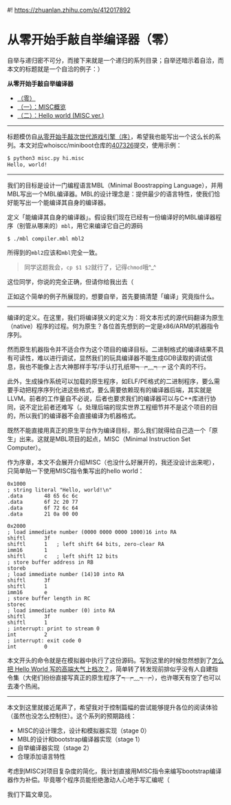 #! https://zhuanlan.zhihu.com/p/412017892
# 从零开始手敲自举编译器（零）

自举与递归密不可分，而接下来就是一个递归的系列目录；自举还暗示着自洽，而本文的标题就是一个自洽的例子：）

**从零开始手敲自举编译器**
* [（零）](https://zhuanlan.zhihu.com/p/412017892)
* [（一）：MISC概览](https://zhuanlan.zhihu.com/p/412201989)
* [（二）：Hello world (MISC ver.)](https://zhuanlan.zhihu.com/p/412399405)

----

标题模仿自[从零开始手敲次世代游戏引擎（序）](https://zhuanlan.zhihu.com/p/28587092)，希望我也能写出一个这么长的系列。本文对应whoiscc/miniboot仓库的[407326]提交，使用示例：

```bash
$ python3 misc.py hi.misc 
Hello, world!
```

[407326]: https://github.com/whoiscc/miniboot/tree/4073262c0e2531d7bf02e206db304a6b33cddab9

----

我们的目标是设计一门编程语言MBL（Minimal Boostrapping Language），并用MBL写出一个MBL编译器。MBL的设计理念是：提供最少的语言特性，使我们恰好能写出一个能编译其自身的编译器。

定义「能编译其自身的编译器」。假设我们现在已经有一份编译好的MBL编译器程序（别管从哪来的）`mbl`，用它来编译它自己的源码

```
$ ./mbl compiler.mbl mbl2
```

所得到的`mbl2`应该和`mbl`完全一致。

> 同学这题我会，`cp $1 $2`就行了，记得`chmod`哦^_^

这位同学，你说的完全正确，但请你给我出去（

正如这个简单的例子所展现的，想要自举，首先要搞清楚「编译」究竟指什么。

----

编译的定义。在这里，我们将编译狭义的定义为：将文本形式的源代码翻译为原生（native）程序的过程。何为原生？各位首先想到的一定是x86/ARM的机器指令序列。

然而原生机器指令并不适合作为这个项目的编译目标。二进制格式的编译结果不具有可读性，难以进行调试，显然我们的玩具编译器不能生成GDB读取的调试信息，我也不能像上古大神那样手写/手认打孔纸带┭┮﹏┭┮ 这个真的不行。

此外，生成操作系统可以加载的原生程序，如ELF/PE格式的二进制程序，要么需要手动把程序序列化进这些格式，要么需要依赖现有的编译器后端，其实就是LLVM。前者的工作量自不必说，后者也要求我们的编译器可以与C++库进行协同，说不定比前者还难写（。处理后端的现实世界工程细节并不是这个项目的目的，所以我们的编译器不会直接编译为机器格式。

既然不能直接用真正的原生平台作为编译目标，那么我们就得给自己造一个「原生」出来。这就是MBL项目的起点，MISC（Minimal Instruction Set Computer）。

作为序章，本文不会展开介绍MISC（也没什么好展开的，我还没设计出来呢），只简单贴一下使用MISC指令集写出的hello world：

```
0x1000
; string literal "Hello, world!\n"
.data       48 65 6c 6c
.data       6f 2c 20 77
.data       6f 72 6c 64
.data       21 0a 00 00

0x2000
; load immediate number (0000 0000 0000 1000)16 into RA
shiftl      3f
shiftl      1   ; left shift 64 bits, zero-clear RA
imm16       1
shiftl      c   ; left shift 12 bits
; store buffer address in RB
storeb
; load immediate number (14)10 into RA
shiftl      3f
shiftl      1
imm16       e
; store buffer length in RC
storec
; load immediate number (0) into RA
shiftl      3f
shiftl      1
; interrupt: print to stream 0
int         2
; interrupt: exit code 0
int         0
```

本文开头的命令就是在模拟器中执行了这份源码。写到这里的时候忽然想到了[怎么把 Hello World 写的高端大气上档次？](https://www.zhihu.com/question/434732218)，简单转了转发现前排似乎没有人自建指令集（大佬们纷纷直接写真正的原生程序了┭┮﹏┭┮），也许哪天有空了也可以去凑个热闹。

----

本文到这里就接近尾声了，希望我对于控制篇幅的尝试能够提升各位的阅读体验（虽然也没怎么控制住）。这个系列的预期路线：
* MISC的设计理念，设计和模拟器实现（stage 0）
* MBL的设计和bootstrap编译器实现（stage 1）
* 自举编译器实现（stage 2）
* 合理添加语言特性

考虑到MISC对项目复杂度的简化，我计划直接用MISC指令来编写bootstrap编译器作为补偿。毕竟哪个程序员能拒绝激动人心地手写汇编呢（

我们下篇文章见。